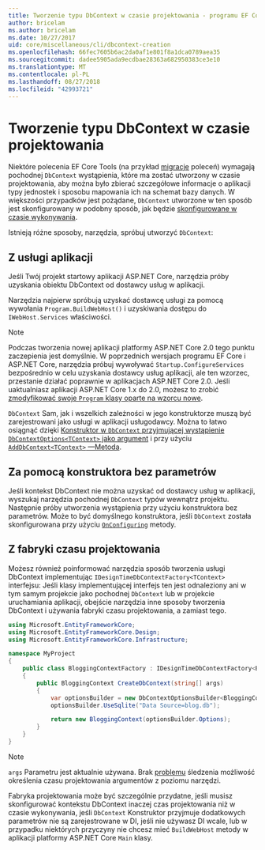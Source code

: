 ```yaml
---
title: Tworzenie typu DbContext w czasie projektowania - programu EF Core
author: bricelam
ms.author: bricelam
ms.date: 10/27/2017
uid: core/miscellaneous/cli/dbcontext-creation
ms.openlocfilehash: 66fec7605b6ac2da0af1e801f8a1dca0789aea35
ms.sourcegitcommit: dadee5905ada9ecdbae28363a682950383ce3e10
ms.translationtype: MT
ms.contentlocale: pl-PL
ms.lasthandoff: 08/27/2018
ms.locfileid: "42993721"
---
```

<a name="design-time-dbcontext-creation"></a>Tworzenie typu DbContext w czasie projektowania
==============================
Niektóre polecenia EF Core Tools (na przykład [migracje][1] poleceń) wymagają pochodnej `DbContext` wystąpienia, które ma zostać utworzony w czasie projektowania, aby można było zbierać szczegółowe informacje o aplikacji typy jednostek i sposobu mapowania ich na schemat bazy danych. W większości przypadków jest pożądane, `DbContext` utworzone w ten sposób jest skonfigurowany w podobny sposób, jak będzie [skonfigurowane w czasie wykonywania][2].

Istnieją różne sposoby, narzędzia, spróbuj utworzyć `DbContext`:

<a name="from-application-services"></a>Z usługi aplikacji
-------------------------
Jeśli Twój projekt startowy aplikacji ASP.NET Core, narzędzia próby uzyskania obiektu DbContext od dostawcy usług w aplikacji.

Narzędzia najpierw spróbują uzyskać dostawcę usługi za pomocą wywołania `Program.BuildWebHost()` i uzyskiwania dostępu do `IWebHost.Services` właściwości.

> [!NOTE]
> Podczas tworzenia nowej aplikacji platformy ASP.NET Core 2.0 tego punktu zaczepienia jest domyślnie. W poprzednich wersjach programu EF Core i ASP.NET Core, narzędzia próbuj wywoływać `Startup.ConfigureServices` bezpośrednio w celu uzyskania dostawcy usług aplikacji, ale ten wzorzec, przestanie działać poprawnie w aplikacjach ASP.NET Core 2.0. Jeśli uaktualniasz aplikacji ASP.NET Core 1.x do 2.0, możesz to zrobić [zmodyfikować swoje `Program` klasy oparte na wzorcu nowe][3].

`DbContext` Sam, jak i wszelkich zależności w jego konstruktorze muszą być zarejestrowani jako usługi w aplikacji usługodawcy. Można to łatwo osiągnąć dzięki [Konstruktor w `DbContext` przyjmującej wystąpienie `DbContextOptions<TContext>` jako argument][4] i przy użyciu [`AddDbContext<TContext>` —Metoda][5].

<a name="using-a-constructor-with-no-parameters"></a>Za pomocą konstruktora bez parametrów
--------------------------------------
Jeśli kontekst DbContext nie można uzyskać od dostawcy usług w aplikacji, wyszukaj narzędzia pochodnej `DbContext` typów wewnątrz projektu. Następnie próby utworzenia wystąpienia przy użyciu konstruktora bez parametrów. Może to być domyślnego konstruktora, jeśli `DbContext` została skonfigurowana przy użyciu [`OnConfiguring`][6] metody.

<a name="from-a-design-time-factory"></a>Z fabryki czasu projektowania
--------------------------
Możesz również poinformować narzędzia sposób tworzenia usługi DbContext implementując `IDesignTimeDbContextFactory<TContext>` interfejsu: Jeśli klasy implementującej interfejs ten jest odnaleziony ani w tym samym projekcie jako pochodnej `DbContext` lub w projekcie uruchamiania aplikacji, obejście narzędzia inne sposoby tworzenia DbContext i używania fabryki czasu projektowania, a zamiast tego.

``` csharp
using Microsoft.EntityFrameworkCore;
using Microsoft.EntityFrameworkCore.Design;
using Microsoft.EntityFrameworkCore.Infrastructure;

namespace MyProject
{
    public class BloggingContextFactory : IDesignTimeDbContextFactory<BloggingContext>
    {
        public BloggingContext CreateDbContext(string[] args)
        {
            var optionsBuilder = new DbContextOptionsBuilder<BloggingContext>();
            optionsBuilder.UseSqlite("Data Source=blog.db");

            return new BloggingContext(optionsBuilder.Options);
        }
    }
}
```

> [!NOTE]
> `args` Parametru jest aktualnie używana. Brak [problemu][7] śledzenia możliwość określenia czasu projektowania argumentów z poziomu narzędzi.

Fabryka projektowania może być szczególnie przydatne, jeśli musisz skonfigurować kontekstu DbContext inaczej czas projektowania niż w czasie wykonywania, jeśli `DbContext` Konstruktor przyjmuje dodatkowych parametrów nie są zarejestrowane w DI, jeśli nie używasz DI wcale, lub w przypadku niektórych przyczyny nie chcesz mieć `BuildWebHost` metody w aplikacji platformy ASP.NET Core `Main` klasy.

  [1]: xref:core/managing-schemas/migrations/index
  [2]: xref:core/miscellaneous/configuring-dbcontext
  [3]: https://docs.microsoft.com/aspnet/core/migration/1x-to-2x/#update-main-method-in-programcs
  [4]: xref:core/miscellaneous/configuring-dbcontext#constructor-argument
  [5]: xref:core/miscellaneous/configuring-dbcontext#using-dbcontext-with-dependency-injection
  [6]: xref:core/miscellaneous/configuring-dbcontext#onconfiguring
  [7]: https://github.com/aspnet/EntityFrameworkCore/issues/8332

